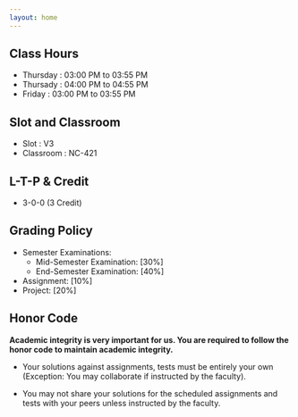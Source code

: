 ```yaml
---
layout: home
---
```

## Class Hours
- Thursday : 03:00 PM to 03:55 PM
- Thursady : 04:00 PM to 04:55 PM
- Friday   : 03:00 PM to 03:55 PM

## Slot and Classroom
- Slot : V3       
- Classroom : NC-421

## L-T-P & Credit
- 3-0-0 (3 Credit)


## Grading Policy
- Semester Examinations:
    - Mid-Semester Examination: [30%]
    - End-Semester Examination: [40%]
- Assignment: [10%]
- Project: [20%]

## Honor Code
**Academic integrity is very important for us. You are required to follow the honor code to maintain academic integrity.**
- Your solutions against assignments, tests must be entirely your own (Exception: You may collaborate if instructed by the faculty).

- You may not share your solutions for the scheduled assignments and tests with your peers unless instructed by the faculty.
